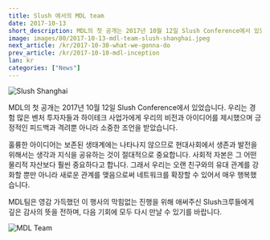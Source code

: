 ```yaml
---
title: Slush 에서의 MDL team
date: 2017-10-13
short_description: MDL의 첫 공개는 2017년 10월 12일 Slush Conference에서 있었습니다.
image: images/80/2017-10-13-mdl-team-slush-shanghai.jpeg
next_article: /kr/2017-10-30-what-we-gonna-do
prev_article: /kr/2017-10-10-mdl-inception
lan: kr
categories: ["News"]
---
```


![Slush Shanghai](https://ipfs.io/ipfs/QmcN4PPiFfizycvjp5xteL2RPjresxXCau51USXifKLcdP)

MDL의 첫 공개는 2017년 10월 12일 Slush Conference에서 있었습니다. 우리는 경험 많은 벤처 투자자들과 하이테크 사업가에게 우리의 비전과 아이디어를 제시했으며 긍정적인 피드백과 격려뿐 아니라 소중한 조언을 받았습니다.

훌륭한 아이디어는 보존된 생태계에는 나타나지 않으므로 현대사회에서 생존과 발전을 위해서는 생각과 지식을 공유하는 것이 절대적으로 중요합니다. 사회적 자본은 그 어떤 물리적 자산보다 훨씬 중요하다고 합니다. 그래서 우리는 오랜 친구와의 유대 관계를 강화할 뿐만 아니라 새로운 관계를 맺음으로써 네트워크를 확장할 수 있어서 매우 행복했습니다.

MDL팀은 영감 가득했던 이 행사의 막힘없는 진행을 위해 애써주신 Slush크루들에게 깊은 감사의 뜻을 전하며, 다음 기회에 모두 다시 만날 수 있기를 바랍니다.

![MDL Team](https://ipfs.io/ipfs/QmWuLRdCaiGCN2ko5fAFjHk8uwnvFMFH2j5HCPojPu7GKQ)
